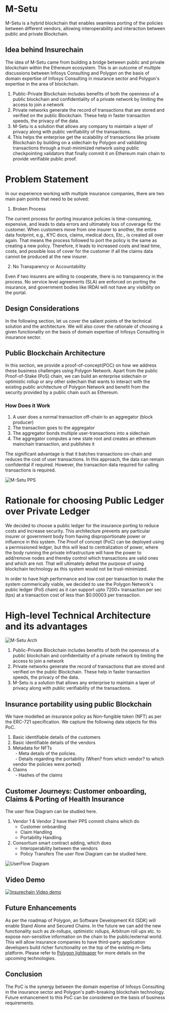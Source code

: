 # M-Setu
M-Setu is a hybrid blockchain that enables seamless porting of the policies between different vendors, allowing interoperability and interaction between public and private Blockchain.

## Idea behind Insurechain
The idea of M-Setu came from building a bridge between public and private blockchain within the Ethereum ecosystem.
This is an outcome of multiple discussions between Infosys Consulting and Polygon on the basis of domain expertise of Infosys Consulting in insurance sector and Polygon's expertise in the area of blockchain. 

1. Public-Private Blockchain includes benefits of both the openness of a public blockchain and confidentiality of a private network by limiting the access to join a network
2. Private networks generate the record of transactions that are stored and verified on the public Blockchain. These help in faster transaction speeds, the privacy of the data.
3. M-Setu is a solution that allows any company to maintain a layer of privacy along with public verifiability of the transactions. 
4. This helps the enterprise get the scalability of transactions like private Blockchain by building on a sidechain by Polygon and validating transactions through a trust-minimized network using public checkpointing validators that finally commit it on Ethereum main chain to provide verifiable public proof.

# Problem Statement
In our experience working with multiple insurance companies, there are two main pain points that need to be solved:

1. Broken Process

The current process for porting insurance policies is time-consuming, expensive, and leads to data errors and ultimately loss of coverage for the customer. When customers move from one insurer to another, the entire data footprint, e.g., KYC docs, claims, medical docs, Etc., is created all over again. That means the process followed to port the policy is the same as creating a new policy. Therefore, it leads to increased costs and lead time, costs, and possible loss of cover for the customer if all the claims data cannot be produced at the new insurer. 

2. No Transparency or Accountability

Even if two insurers are willing to cooperate, there is no transparency in the process. No service level agreements (SLA) are enforced on porting the insurance, and government bodies like IRDAI will not have any visibility on the portal.

## Design Considerations
In the following section, let us cover the salient points of the technical solution and the architecture.
We will also cover the rationale of choosing a given functionality on the basis of domain expertise of Infosys Consulting in insurance sector.

## Public Blockchain Architecture
In this section, we provide a proof-of-concept(POC) on how we address these business challenges using Polygon Network. Apart from the public Proof-of-Stake (PoS) chain, we can build an enterprise sidechain or optimistic rollup or any other sidechain that wants to interact with the existing public architecture of Polygon Network and benefit from the security provided by a public chain such as Ethereum.

### How Does it Work
1. A user does a normal transaction off-chain to an aggregator (block producer)
2. The transaction goes to the aggregator 
3. The aggregator bonds multiple user-transactions into a sidechain
4. The aggregator computes a new state root and creates an ethereum mainchain transaction, and publishes it

The significant advantage is that it batches transactions on-chain and reduces the cost of user transactions. In this approach, the data can remain confidential if required. However, the transaction data required for calling transactions is required. 

![M-Setu PPS](https://github.com/M-SETU/Insurechain/blob/master/PPS.png "Matic Architecture")

# Rationale for choosing Public Ledger over Private Ledger
We decided to choose a public ledger for the insurance porting to reduce costs and increase security. This architecture prevents any particular insurer or government body from having disproportionate power or influence in this system. 
The Proof of concept (PoC) can be deployed using a permissioned ledger, but this will lead to centralization of power, where the body running the private infrastructure will have the power to add/remove nodes and thereby control which transactions are valid ones and which are not. That will ultimately defeat the purpose of using blockchain technology as this system would not be trust-minimized.

In order to have high performance and low cost per transaction to make the system commerically viable, we decided to use the Polygon Network's public ledger (PoS chain) as it can support upto 7200+ transaction per sec (tps) at a transaction cost of less than $0.00003 per transaction. 

# High-level Technical Architecture and its advantages

![M-Setu Arch](https://github.com/M-SETU/Insurechain/blob/master/Architecture.png "M-Setu Architecture")

1. Public-Private Blockchain includes benefits of both the openness of a public blockchain and confidentiality of a private network by limiting the access to join a network
2. Private networks generate the record of transactions that are stored and verified on the public Blockchain. These help in faster transaction speeds, the privacy of the data.
3. M-Setu is a solution that allows any enterprise to maintain a layer of privacy along with public verifiability of the transactions. 

## Insurance portability using public Blockchain
We have modelled an insurance policy as Non-fungible token (NFT) as per the ERC-721 specification. We capture the following data objects for this PoC.

1. Basic identifiable details of the customers
2. Basic identifiable details of the vendors
3. Metadata for NFTs\
  - Meta details of the policies.\
  - Details regarding the portability (When? from which vendor? to which vendor the policies were ported)
4. Claims\
   - Hashes of the claims

## Customer Journeys: Customer onboarding, Claims & Porting of Health Insurance
The user flow Diagram can be studied here.
1. Vendor 1 & Vendor 2 have their PPS commit chains which do
   - Customer onboarding
   - Claim Handling
   - Portability Handling
2. Consortium smart contract adding, which does
   - Interoperability between the vendors
   - Policy Transfers
The user flow Diagram can be studied here.

![UserFlow Diagram](https://github.com/M-SETU/Insurechain/blob/master/User_flow.png "UserFlow Diagram")

## Video Demo

[![Insurechain Video demo](Video.png)](https://drive.google.com/file/d/140nkdJTaBX_qfekZsVtRshdBNxEdVfSd/view)

## Future Enhancements

As per the roadmap of Polygon, an Software Development Kit (SDK) will enable Stand Alone and Secured Chains. In the future we can add the new functionality such as zk-rollups, optimistic rollups, Arbitrum roll ups etc. to expose non-sensitive information on the chain to the public/external world. This will allow insurance companies to have third-party application developers build richer functionality on the top of the existing m-Setu platform. Please refer to [Polygon lightpaper](https://polygon.technology/lightpaper-polygon.pdf) for more details on the upcoming technologies.

## Conclusion

The PoC is the synergy between the domain expertise of Infosys Consulting in the insurance sector and Polygon's path-breaking blockchain technology. Future enhancement to this PoC can be considered on the basis of business requirements. 


